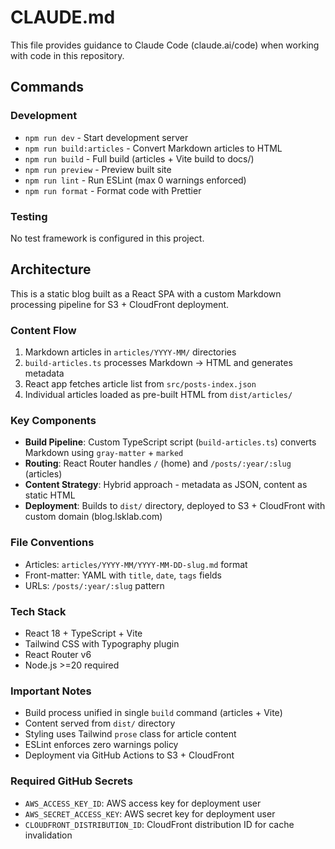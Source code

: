 # CLAUDE.md

This file provides guidance to Claude Code (claude.ai/code) when working with code in this repository.

## Commands

### Development
- `npm run dev` - Start development server
- `npm run build:articles` - Convert Markdown articles to HTML
- `npm run build` - Full build (articles + Vite build to docs/)
- `npm run preview` - Preview built site
- `npm run lint` - Run ESLint (max 0 warnings enforced)
- `npm run format` - Format code with Prettier

### Testing
No test framework is configured in this project.

## Architecture

This is a static blog built as a React SPA with a custom Markdown processing pipeline for S3 + CloudFront deployment.

### Content Flow
1. Markdown articles in `articles/YYYY-MM/` directories
2. `build-articles.ts` processes Markdown → HTML and generates metadata
3. React app fetches article list from `src/posts-index.json`
4. Individual articles loaded as pre-built HTML from `dist/articles/`

### Key Components
- **Build Pipeline**: Custom TypeScript script (`build-articles.ts`) converts Markdown using `gray-matter` + `marked`
- **Routing**: React Router handles `/` (home) and `/posts/:year/:slug` (articles)
- **Content Strategy**: Hybrid approach - metadata as JSON, content as static HTML
- **Deployment**: Builds to `dist/` directory, deployed to S3 + CloudFront with custom domain (blog.lsklab.com)

### File Conventions
- Articles: `articles/YYYY-MM/YYYY-MM-DD-slug.md` format
- Front-matter: YAML with `title`, `date`, `tags` fields
- URLs: `/posts/:year/:slug` pattern

### Tech Stack
- React 18 + TypeScript + Vite
- Tailwind CSS with Typography plugin
- React Router v6
- Node.js >=20 required

### Important Notes
- Build process unified in single `build` command (articles + Vite)
- Content served from `dist/` directory
- Styling uses Tailwind `prose` class for article content
- ESLint enforces zero warnings policy
- Deployment via GitHub Actions to S3 + CloudFront

### Required GitHub Secrets
- `AWS_ACCESS_KEY_ID`: AWS access key for deployment user
- `AWS_SECRET_ACCESS_KEY`: AWS secret key for deployment user
- `CLOUDFRONT_DISTRIBUTION_ID`: CloudFront distribution ID for cache invalidation